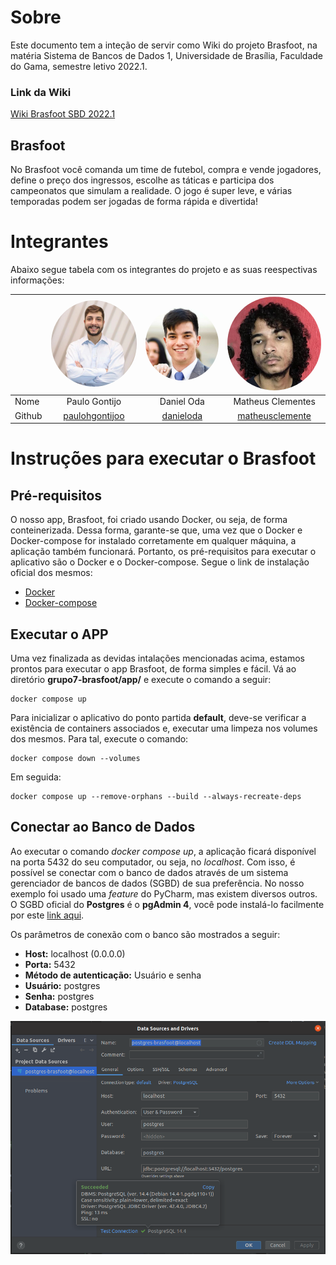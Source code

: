 # Sobre
Este documento tem a inteção de servir como Wiki do projeto Brasfoot, na
matéria Sistema de Bancos de Dados 1, Universidade de Brasília, Faculdade
do Gama, semestre letivo 2022.1.

### Link da Wiki
[Wiki Brasfoot SBD 2022.1](https://sbd1.github.io/grupo7-brasfoot/)

## Brasfoot
No Brasfoot você comanda um time de futebol, compra e vende jogadores,
define o preço dos ingressos, escolhe as táticas e participa dos campeonatos
que simulam a realidade. O jogo é super leve, e várias temporadas podem
ser jogadas de forma rápida e divertida!

# Integrantes
Abaixo segue tabela com os integrantes do projeto e as suas reespectivas informações:

|        | <img src="docs/images/paulo.jpeg" alt="drawing" style="border-radius: 50%" width="200"/> | <img src="docs/images/daniel.jpg" alt="drawing" style="border-radius: 50%" width="200"/> | <img src="docs/images/matheus.jpeg" alt="drawing" style="border-radius: 50%" width="200"/> |
|--------|:----------------------------------------------------------------------------------------:|:----------------------------------------------------------------------------------------:|:------------------------------------------------------------------------------------------:|
| Nome   |                                      Paulo Gontijo                                       |                                        Daniel Oda                                        |                                     Matheus Clementes                                      |
| Github |                   [paulohgontijoo](https://github.com/paulohgontijoo)                    |                        [danieloda](https://github.com/danieloda)                         |                   [matheusclemente](https://github.com/matheusclemente)                    |

# Instruções para executar o Brasfoot
## Pré-requisitos
O nosso app, Brasfoot, foi criado usando Docker, ou seja, de forma conteinerizada. Dessa forma, garante-se
que, uma vez que o Docker e Docker-compose for instalado corretamente em qualquer máquina, a aplicação também funcionará.
Portanto, os pré-requisitos para executar o aplicativo são o Docker e o Docker-compose. Segue o link de instalação oficial
dos mesmos:

- [Docker](https://docs.docker.com/desktop/)
- [Docker-compose](https://docs.docker.com/compose/install/compose-desktop/)

## Executar o APP
Uma vez finalizada as devidas intalações mencionadas acima, estamos prontos para executar o app Brasfoot, de forma simples 
e fácil. Vá ao diretório **grupo7-brasfoot/app/** e execute o comando a seguir:

```shell
docker compose up
```

Para inicializar o aplicativo do ponto partida **default**, deve-se verificar a existência de containers associados e,
executar uma limpeza nos volumes dos mesmos. Para tal, execute o comando:

```shell
docker compose down --volumes
```

Em seguida:

```shell
docker compose up --remove-orphans --build --always-recreate-deps
```

## Conectar ao Banco de Dados
Ao executar o comando *docker compose up*, a aplicação ficará disponível na porta 5432 do seu computador, ou seja, no *localhost*.
Com isso, é possível se conectar com o banco de dados através de um sistema gerenciador de bancos de dados (SGBD) de sua preferência.
No nosso exemplo foi usado uma *feature* do PyCharm, mas existem diversos outros. O SGBD oficial do **Postgres** é o
**pgAdmin 4**, você pode instalá-lo facilmente por este [link aqui](https://www.pgadmin.org/download/).

Os parâmetros de conexão com o banco são mostrados a seguir:

* **Host:** localhost (0.0.0.0)
* **Porta:** 5432
* **Método de autenticação:** Usuário e senha
* **Usuário:** postgres
* **Senha:** postgres
* **Database:** postgres

![img_1.png](docs/images/postgres-connection.png)
